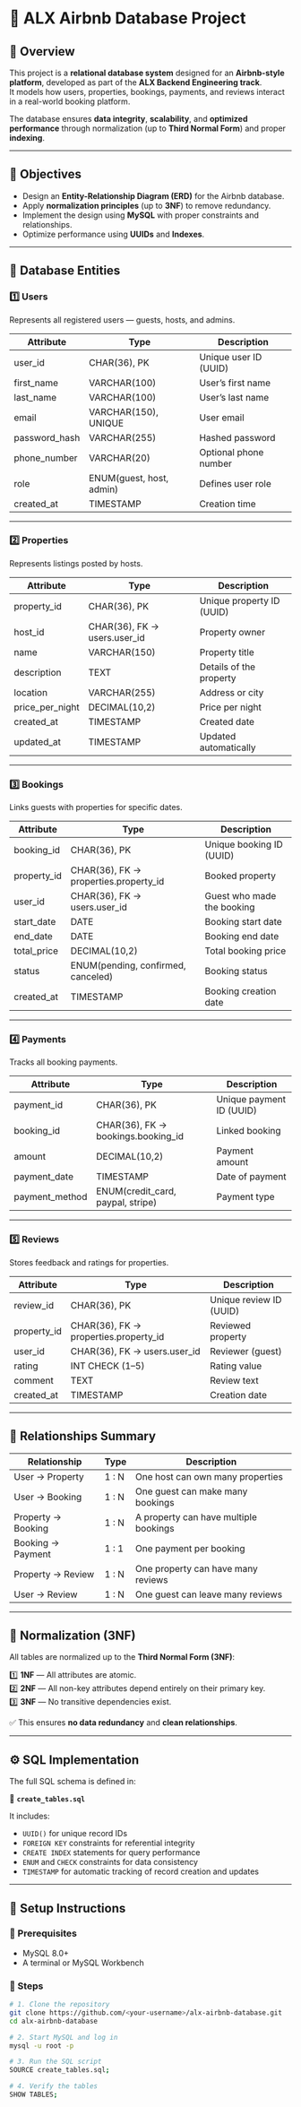 # 🏡 ALX Airbnb Database Project

## 📘 Overview

This project is a **relational database system** designed for an **Airbnb-style platform**, developed as part of the **ALX Backend Engineering track**.  
It models how users, properties, bookings, payments, and reviews interact in a real-world booking platform.

The database ensures **data integrity**, **scalability**, and **optimized performance** through normalization (up to **Third Normal Form**) and proper **indexing**.

---

## 🎯 Objectives

- Design an **Entity-Relationship Diagram (ERD)** for the Airbnb database.  
- Apply **normalization principles** (up to **3NF**) to remove redundancy.  
- Implement the design using **MySQL** with proper constraints and relationships.  
- Optimize performance using **UUIDs** and **Indexes**.  

---

## 🧩 Database Entities

### 1️⃣ Users
Represents all registered users — guests, hosts, and admins.

| Attribute | Type | Description |
|------------|------|-------------|
| user_id | CHAR(36), PK | Unique user ID (UUID) |
| first_name | VARCHAR(100) | User’s first name |
| last_name | VARCHAR(100) | User’s last name |
| email | VARCHAR(150), UNIQUE | User email |
| password_hash | VARCHAR(255) | Hashed password |
| phone_number | VARCHAR(20) | Optional phone number |
| role | ENUM(guest, host, admin) | Defines user role |
| created_at | TIMESTAMP | Creation time |

---

### 2️⃣ Properties
Represents listings posted by hosts.

| Attribute | Type | Description |
|------------|------|-------------|
| property_id | CHAR(36), PK | Unique property ID (UUID) |
| host_id | CHAR(36), FK → users.user_id | Property owner |
| name | VARCHAR(150) | Property title |
| description | TEXT | Details of the property |
| location | VARCHAR(255) | Address or city |
| price_per_night | DECIMAL(10,2) | Price per night |
| created_at | TIMESTAMP | Created date |
| updated_at | TIMESTAMP | Updated automatically |

---

### 3️⃣ Bookings
Links guests with properties for specific dates.

| Attribute | Type | Description |
|------------|------|-------------|
| booking_id | CHAR(36), PK | Unique booking ID (UUID) |
| property_id | CHAR(36), FK → properties.property_id | Booked property |
| user_id | CHAR(36), FK → users.user_id | Guest who made the booking |
| start_date | DATE | Booking start date |
| end_date | DATE | Booking end date |
| total_price | DECIMAL(10,2) | Total booking price |
| status | ENUM(pending, confirmed, canceled) | Booking status |
| created_at | TIMESTAMP | Booking creation date |

---

### 4️⃣ Payments
Tracks all booking payments.

| Attribute | Type | Description |
|------------|------|-------------|
| payment_id | CHAR(36), PK | Unique payment ID (UUID) |
| booking_id | CHAR(36), FK → bookings.booking_id | Linked booking |
| amount | DECIMAL(10,2) | Payment amount |
| payment_date | TIMESTAMP | Date of payment |
| payment_method | ENUM(credit_card, paypal, stripe) | Payment type |

---

### 5️⃣ Reviews
Stores feedback and ratings for properties.

| Attribute | Type | Description |
|------------|------|-------------|
| review_id | CHAR(36), PK | Unique review ID (UUID) |
| property_id | CHAR(36), FK → properties.property_id | Reviewed property |
| user_id | CHAR(36), FK → users.user_id | Reviewer (guest) |
| rating | INT CHECK (1–5) | Rating value |
| comment | TEXT | Review text |
| created_at | TIMESTAMP | Creation date |

---

## 🔗 Relationships Summary

| Relationship | Type | Description |
|---------------|------|-------------|
| User → Property | 1 : N | One host can own many properties |
| User → Booking | 1 : N | One guest can make many bookings |
| Property → Booking | 1 : N | A property can have multiple bookings |
| Booking → Payment | 1 : 1 | One payment per booking |
| Property → Review | 1 : N | One property can have many reviews |
| User → Review | 1 : N | One guest can leave many reviews |

---

## 🧠 Normalization (3NF)

All tables are normalized up to the **Third Normal Form (3NF)**:

1️⃣ **1NF** — All attributes are atomic.  
2️⃣ **2NF** — All non-key attributes depend entirely on their primary key.  
3️⃣ **3NF** — No transitive dependencies exist.  

✅ This ensures **no data redundancy** and **clean relationships**.

---

## ⚙️ SQL Implementation

The full SQL schema is defined in:

📄 **`create_tables.sql`**

It includes:
- `UUID()` for unique record IDs  
- `FOREIGN KEY` constraints for referential integrity  
- `CREATE INDEX` statements for query performance  
- `ENUM` and `CHECK` constraints for data consistency  
- `TIMESTAMP` for automatic tracking of record creation and updates  

---

## 🚀 Setup Instructions

### 🧰 Prerequisites
- MySQL 8.0+
- A terminal or MySQL Workbench

### 🧩 Steps
```bash
# 1. Clone the repository
git clone https://github.com/<your-username>/alx-airbnb-database.git
cd alx-airbnb-database

# 2. Start MySQL and log in
mysql -u root -p

# 3. Run the SQL script
SOURCE create_tables.sql;

# 4. Verify the tables
SHOW TABLES;

